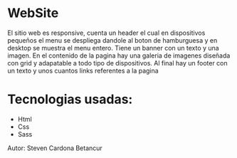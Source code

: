 # WebSite

El sitio web es responsive, cuenta un header el cual en dispositivos pequeños el menu se despliega dandole al boton de hamburguesa y en desktop se muestra el menu entero.
Tiene un banner con un texto y una imagen. En el contenido de la pagina hay una galeria de imagenes diseñada con grid y adapatable a todo tipo de dispositivos. Al final hay un footer con un texto y unos cuantos links referentes a la pagina

# Tecnologias usadas:

  + Html
  + Css
  + Sass

Autor: Steven Cardona Betancur
